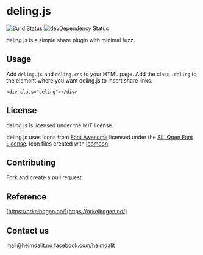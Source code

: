 # deling.js
[![Build Status](https://travis-ci.org/heimdalit/deling.svg?branch=master)](https://travis-ci.org/heimdalit/deling)
[![devDependency Status](https://david-dm.org/heimdalit/deling/dev-status.svg)](https://david-dm.org/heimdalit/deling#info=devDependencies)

deling.js is a simple share plugin with minimal fuzz.

## Usage

Add `deling.js` and `deling.css` to your HTML page. Add the class `.deling` to
the element where you want deling.js to insert share links.

```
<div class="deling"></div>
```

## License

deling.js is licensed under the MIT license.

deling.js uses icons from [Font Awesome](https://fortawesome.github.io/Font-Awesome/)
licensed under the [SIL Open Font License](http://scripts.sil.org/cms/scripts/page.php?site_id=nrsi&id=OFL).
Icon files created with [Icomoon](https://icomoon.io).

## Contributing

Fork and create a pull request.

## Reference
[https://orkelbogen.no/](https://orkelbogen.no/)

## Contact us
[mail@heimdalit.no](mailto:mail@heimdalit.no)
[facebook.com/heimdalit](https://www.facebook.com/heimdalit)
